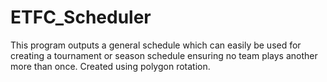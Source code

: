 # ETFC_Scheduler

This program outputs a general schedule which can easily be used for creating a tournament or season
schedule ensuring no team plays another more than once. Created using polygon rotation.
